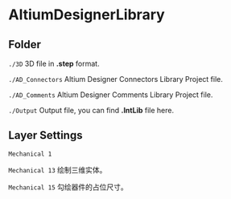 # AltiumDesignerLibrary

## Folder

```./3D``` 3D file in **.step** format.

```./AD_Connectors``` Altium Designer Connectors Library Project file.

```./AD_Comments``` Altium Designer Comments Library Project file.

```./Output``` Output file, you can find **.IntLib** file here.

## Layer Settings

```Mechanical 1``` 

```Mechanical 13``` 绘制三维实体。

```Mechanical 15``` 勾绘器件的占位尺寸。
